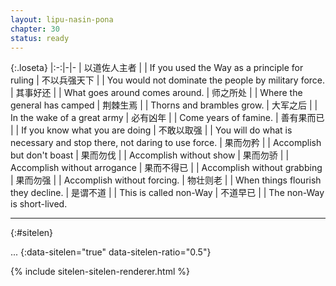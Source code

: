 ```yaml
---
layout: lipu-nasin-pona
chapter: 30
status: ready
---
```


{:.loseta}
|:-:|-|-
| 以道佐人主者 |  | If you used the Way as a principle for ruling
| 不以兵强天下 |  | You would not dominate the people by military force.
| 其事好还     |  | What goes around comes around.
| 师之所处     |  | Where the general has camped
| 荆棘生焉     |  | Thorns and brambles grow.
| 大军之后     |  | In the wake of a great army
| 必有凶年     |  | Come years of famine.
| 善有果而已   |  | If you know what you are doing
| 不敢以取强   |  | You will do what is necessary and stop there, not daring to use force.
| 果而勿矜     |  | Accomplish but don't boast
| 果而勿伐     |  | Accomplish without show
| 果而勿骄     |  | Accomplish without arrogance
| 果而不得已   |  | Accomplish without grabbing
| 果而勿强     |  | Accomplish without forcing.
| 物壮则老     |  | When things flourish they decline.
| 是谓不道     |  | This is called non-Way
| 不道早已     |  | The non-Way is short-lived.

-------
{:#sitelen}

...
{:data-sitelen="true" data-sitelen-ratio="0.5"}

{% include sitelen-sitelen-renderer.html %}
